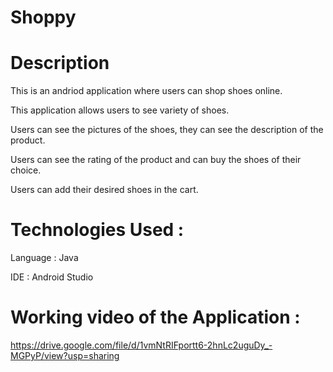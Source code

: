 # Shoppy

# Description

This is an andriod application where users can shop shoes online.

This application allows users to see variety of shoes.

Users can see the pictures of the shoes, they can see the description of the product.

Users can see the rating of the product and can buy the shoes of their choice.

Users can add their desired shoes in the cart.

# Technologies Used : 

Language : Java

IDE : Android Studio

# Working video of the Application :

https://drive.google.com/file/d/1vmNtRIFportt6-2hnLc2uguDy_-MGPyP/view?usp=sharing
